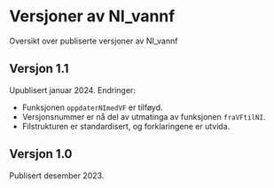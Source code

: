 # Versjoner av NI_vannf

Oversikt over publiserte versjoner av NI_vannf


## Versjon 1.1
Upublisert januar 2024. Endringer:

- Funksjonen `oppdaterNImedVF` er tilføyd.
- Versjonsnummer er nå del av utmatinga av funksjonen `fraVFtilNI`.
- Filstrukturen er standardisert, og forklaringene er utvida.


## Versjon 1.0
Publisert desember 2023.
